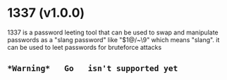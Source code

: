 # 1337 (v1.0.0)
1337 is a password leeting tool that can be used to swap and manipulate passwords as a "slang password" like "$1@/~\9" which means "slang". it can be used to leet passwords for bruteforce attacks


## ```*Warning*   Go   isn't supported yet```
